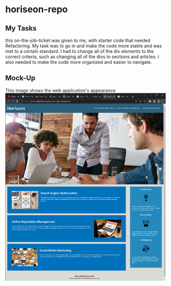 # horiseon-repo

## My Tasks

this on-the-job-ticket was given to me, with starter code that needed Refactoring. My task was to go in and make the code more stable and was met to a certain standard. I had to change all of the div elements to the correct criteria, such as changing all of the divs to sections and articles. i also needed to make the code more organized and easier to navigate.




## Mock-Up
This image shows the web application's appearance
![alt text](/horiseon-repo-screenshot.png)